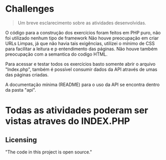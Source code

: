 # Challenges
> Um breve esclarecimento sobre as atividades desenvolvidas.

O código para a construção dos exercícios foram feitos em PHP puro, não foi utilizado nenhum tipo de framework
Não houve preocupação em criar URLs Limpas, já que não havia tais exigências, utilizei o mínimo de CSS para facilitar a leitura e p entendimento das páginas.
Não houve também preocupação com a semantica do codigo HTML.

Para acessar e testar todos os exercícios basto somente abrir o arquivo "Index.php", também é possível consumir dados da API através de umas das páginas criadas.

A documentação  mínima (README) para o uso da API se encontra dentro da pasta "api".

# Todas as atividades poderam ser vistas atraves do INDEX.PHP


## Licensing

"The code in this project is open source."